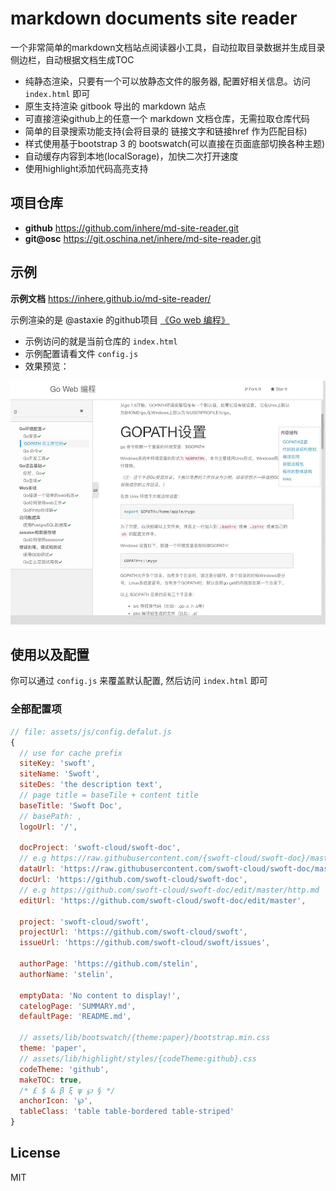 # markdown documents site reader

一个非常简单的markdown文档站点阅读器小工具，自动拉取目录数据并生成目录侧边栏，自动根据文档生成TOC

- 纯静态渲染，只要有一个可以放静态文件的服务器, 配置好相关信息。访问 `index.html` 即可
- 原生支持渲染 gitbook 导出的 markdown 站点
- 可直接渲染github上的任意一个 markdown 文档仓库，无需拉取仓库代码
- 简单的目录搜索功能支持(会将目录的 链接文字和链接href 作为匹配目标)
- 样式使用基于bootstrap 3 的 bootswatch(可以直接在页面底部切换各种主题)
- 自动缓存内容到本地(localSorage)，加快二次打开速度
- 使用highlight添加代码高亮支持

## 项目仓库

- **github** https://github.com/inhere/md-site-reader.git
- **git@osc** https://git.oschina.net/inhere/md-site-reader.git

## 示例

**示例文档** https://inhere.github.io/md-site-reader/

示例渲染的是 @astaxie 的github项目 [《Go web 编程》](https://github.com/astaxie/build-web-application-with-golang)

- 示例访问的就是当前仓库的 `index.html`
- 示例配置请看文件 `config.js`
- 效果预览：

![alt text](assets/images/20170916-115623.jpg "example")

## 使用以及配置

你可以通过 `config.js` 来覆盖默认配置, 然后访问 `index.html` 即可

### 全部配置项

```js
// file: assets/js/config.defalut.js
{
  // use for cache prefix
  siteKey: 'swoft',
  siteName: 'Swoft',
  siteDes: 'the description text',
  // page title = baseTile + content title
  baseTitle: 'Swoft Doc',
  // basePath: ,
  logoUrl: '/',

  docProject: 'swoft-cloud/swoft-doc',
  // e.g https://raw.githubusercontent.com/{swoft-cloud/swoft-doc}/master/{beanfactory.md}
  dataUrl: 'https://raw.githubusercontent.com/swoft-cloud/swoft-doc/master/',
  docUrl: 'https://github.com/swoft-cloud/swoft-doc',
  // e.g https://github.com/swoft-cloud/swoft-doc/edit/master/http.md
  editUrl: 'https://github.com/swoft-cloud/swoft-doc/edit/master',

  project: 'swoft-cloud/swoft',
  projectUrl: 'https://github.com/swoft-cloud/swoft',
  issueUrl: 'https://github.com/swoft-cloud/swoft/issues',

  authorPage: 'https://github.com/stelin',
  authorName: 'stelin',

  emptyData: 'No content to display!',
  catelogPage: 'SUMMARY.md',
  defaultPage: 'README.md',

  // assets/lib/bootswatch/{theme:paper}/bootstrap.min.css
  theme: 'paper',
  // assets/lib/highlight/styles/{codeTheme:github}.css
  codeTheme: 'github',
  makeTOC: true,
  /* £ $ & β ξ ψ ℘ § */
  anchorIcon: '℘',
  tableClass: 'table table-bordered table-striped'
}
```

## License

MIT

